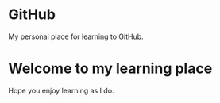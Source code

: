 # GitHub
My personal place for learning to GitHub.
# Welcome to my learning place
Hope you enjoy learning as I do.
